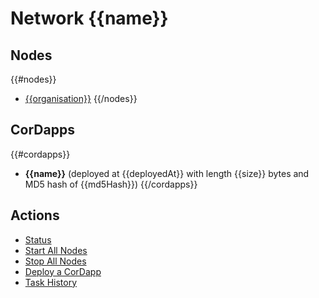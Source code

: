 
# Network {{name}}

## Nodes

{{#nodes}}
* [{{organisation}}](/web/networks/{{name}}/nodes/{{organisation}}/status)
{{/nodes}}

## CorDapps

{{#cordapps}}
* <strong>{{name}}</strong> (deployed at {{deployedAt}} with length {{size}} bytes and MD5 hash of {{md5Hash}})
{{/cordapps}}


## Actions

* [Status](/web/networks/{{name}}/status)
* [Start All Nodes](/web/networks/{{name}}/start)
* [Stop All Nodes](/web/networks/{{name}}/stop)
* [Deploy a CorDapp](/web/networks/{{name}}/deploy)
* [Task History](/web/networks/{{name}}/tasks/history)

